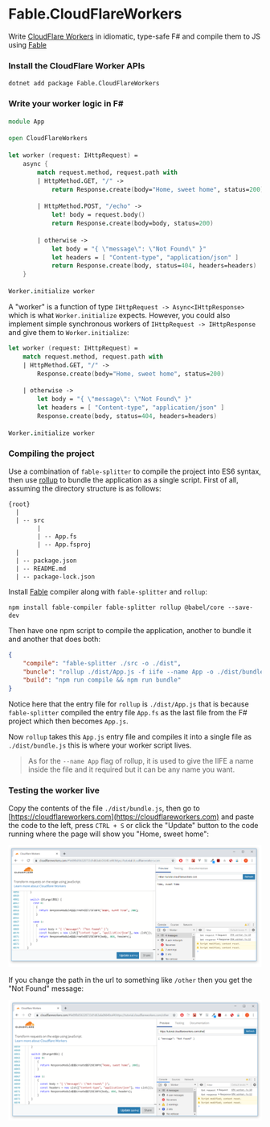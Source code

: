 # Fable.CloudFlareWorkers

Write [CloudFlare Workers](https://workers.cloudflare.com/) in idiomatic, type-safe F# and compile them to JS using [Fable](https://github.com/fable-compiler/Fable)

### Install the CloudFlare Worker APIs
```
dotnet add package Fable.CloudFlareWorkers
```
### Write your worker logic in F#
```fs
module App

open CloudFlareWorkers

let worker (request: IHttpRequest) =
    async {
        match request.method, request.path with
        | HttpMethod.GET, "/" ->
            return Response.create(body="Home, sweet home", status=200)

        | HttpMethod.POST, "/echo" ->
            let! body = request.body()
            return Response.create(body=body, status=200)

        | otherwise ->
            let body = "{ \"message\": \"Not Found\" }"
            let headers = [ "Content-type", "application/json" ]
            return Response.create(body, status=404, headers=headers)
    }

Worker.initialize worker
```

A "worker" is a function of type `IHttpRequest -> Async<IHttpResponse>` which is what `Worker.initialize` expects. However, you could also implement simple synchronous workers of `IHttpRequest -> IHttpResponse` and give them to `Worker.initialize`:
```fs
let worker (request: IHttpRequest) =
    match request.method, request.path with
    | HttpMethod.GET, "/" ->
        Response.create(body="Home, sweet home", status=200)

    | otherwise ->
        let body = "{ \"message\": \"Not Found\" }"
        let headers = [ "Content-type", "application/json" ]
        Response.create(body, status=404, headers=headers)

Worker.initialize worker
```

### Compiling the project

Use a combination of `fable-splitter` to compile the project into ES6 syntax, then use [rollup](https://rollupjs.org/guide/en/) to bundle the application as a single script. First of all, assuming the directory structure is as follows:
```
{root}
  |
  | -- src
        |
        | -- App.fs
        | -- App.fsproj
  |
  | -- package.json
  | -- README.md
  | -- package-lock.json
```
Install [Fable](https://github.com/fable-compiler/Fable) compiler along with `fable-splitter` and `rollup`:
```
npm install fable-compiler fable-splitter rollup @babel/core --save-dev
```
Then have one npm script to compile the application,  another to bundle it and another that does both:
```json
{
    "compile": "fable-splitter ./src -o ./dist",
    "buncle": "rollup ./dist/App.js -f iife --name App -o ./dist/bundle.js",
    "build": "npm run compile && npm run bundle"
}
```
Notice here that the entry file for `rollup` is `./dist/App.js` that is because `fable-splitter` compiled the entry file `App.fs` as the last file from the F# project which then becomes `App.js`.

Now `rollup` takes this `App.js` entry file and compiles it into a single file as `./dist/bundle.js` this is where your worker script lives.

> As for the  `--name App` flag of rollup, it is used to give the IIFE a name inside the file and it required but it can be any name you want.

### Testing the worker live

Copy the contents of the file `./dist/bundle.js`, then go to [https://cloudflareworkers.com](https://cloudflareworkers.com) and paste the code to the left, press `CTRL + S` or click the "Update" button to the code running where the page will show you "Home, sweet home":

![](assets/home.png)

If you change the path in the url to something like `/other` then you get the "Not Found" message:

![](assets/not-found.png)

